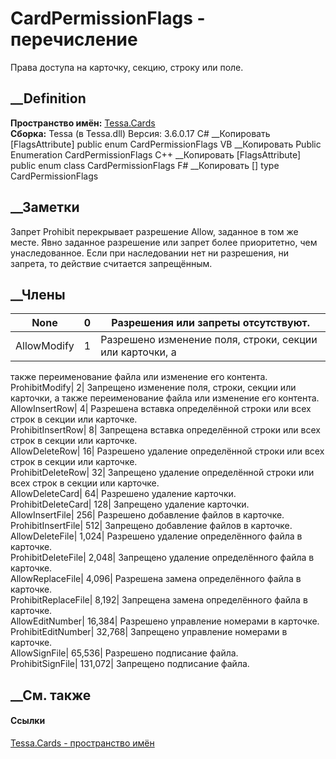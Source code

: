 # CardPermissionFlags - перечисление
Права доступа на карточку, секцию, строку или поле.
## __Definition
 **Пространство имён:** [Tessa.Cards](N_Tessa_Cards.htm)  
 **Сборка:** Tessa (в Tessa.dll) Версия: 3.6.0.17
C# __Копировать
    [FlagsAttribute]
    public enum CardPermissionFlags
VB __Копировать
    <FlagsAttribute>
    Public Enumeration CardPermissionFlags
C++ __Копировать
    [FlagsAttribute]
    public enum class CardPermissionFlags
F# __Копировать
     [<FlagsAttribute>]
    type CardPermissionFlags
##  __Заметки
Запрет Prohibit перекрывает разрешение Allow, заданное в том же месте.
Явно заданное разрешение или запрет более приоритетно, чем унаследованное.
Если при наследовании нет ни разрешения, ни запрета, то действие считается
запрещённым.
##  __Члены
None| 0|  Разрешения или запреты отсутствуют.  
---|---|---  
AllowModify| 1|  Разрешено изменение поля, строки, секции или карточки, а
также переименование файла или изменение его контента.  
ProhibitModify| 2|  Запрещено изменение поля, строки, секции или карточки, а
также переименование файла или изменение его контента.  
AllowInsertRow| 4|  Разрешена вставка определённой строки или всех строк в
секции или карточке.  
ProhibitInsertRow| 8|  Запрещена вставка определённой строки или всех строк в
секции или карточке.  
AllowDeleteRow| 16|  Разрешено удаление определённой строки или всех строк в
секции или карточке.  
ProhibitDeleteRow| 32|  Запрещено удаление определённой строки или всех строк
в секции или карточке.  
AllowDeleteCard| 64|  Разрешено удаление карточки.  
ProhibitDeleteCard| 128|  Запрещено удаление карточки.  
AllowInsertFile| 256|  Разрешено добавление файлов в карточке.  
ProhibitInsertFile| 512|  Запрещено добавление файлов в карточке.  
AllowDeleteFile| 1,024|  Разрешено удаление определённого файла в карточке.  
ProhibitDeleteFile| 2,048|  Запрещено удаление определённого файла в карточке.  
AllowReplaceFile| 4,096|  Разрешена замена определённого файла в карточке.  
ProhibitReplaceFile| 8,192|  Запрещена замена определённого файла в карточке.  
AllowEditNumber| 16,384|  Разрешено управление номерами в карточке.  
ProhibitEditNumber| 32,768|  Запрещено управление номерами в карточке.  
AllowSignFile| 65,536|  Разрешено подписание файла.  
ProhibitSignFile| 131,072|  Запрещено подписание файла.  
## __См. также
#### Ссылки
[Tessa.Cards - пространство имён](N_Tessa_Cards.htm)
